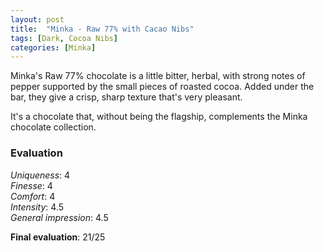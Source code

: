 ```yaml
---
layout: post
title:  "Minka - Raw 77% with Cacao Nibs"
tags: [Dark, Cocoa Nibs] 
categories: [Minka]
---
```



Minka's Raw 77% chocolate is a little bitter, herbal, with strong notes of pepper supported by the small pieces of roasted cocoa. Added under the bar, they give a crisp, sharp texture that's very pleasant. 

It's a chocolate that, without being the flagship, complements the Minka chocolate collection.



### Evaluation

_Uniqueness_: 4  
_Finesse_: 4  
_Comfort_: 4  
_Intensity_: 4.5  
_General impression_: 4.5

**Final evaluation**: 21/25
